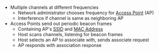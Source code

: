 - Multiple channels at different frequencies
	- Network administrator chooses frequency for [Access Point](Access%20Point.md) (AP)
	- Interference if channel is same as neighboring AP
- Access Points send out periodic beacon frames
	- Containing AP's [SSID](SSID.md) and [MAC Address](../../../MAC%20Address.md)
	- Host scans channels, listening for beacon frames
	- Host selects an AP to associate with, sends associate request
	- AP responds with association response
